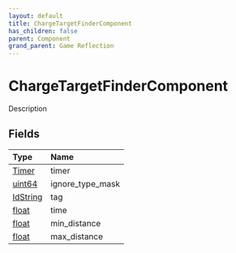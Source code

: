 ```yaml
---
layout: default
title: ChargeTargetFinderComponent
has_children: false
parent: Component
grand_parent: Game Reflection
---
```

# ChargeTargetFinderComponent
Description 

## Fields

| Type | Name |
|:----------|:--------------|
| [Timer](/riftbreaker-wiki/docs/game-reflection/classes/timer/) | timer |
| [uint64](/riftbreaker-wiki/docs/game-reflection/components/uint64/) | ignore_type_mask |
| [IdString](/riftbreaker-wiki/docs/game-reflection/components/id_string/) | tag |
| [float](/riftbreaker-wiki/docs/game-reflection/components/float/) | time |
| [float](/riftbreaker-wiki/docs/game-reflection/components/float/) | min_distance |
| [float](/riftbreaker-wiki/docs/game-reflection/components/float/) | max_distance |

